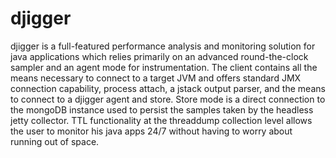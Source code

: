 # djigger

djigger is a full-featured performance analysis and monitoring solution for java applications which relies primarily on an advanced round-the-clock sampler and an agent mode for instrumentation. The client contains all the means necessary to connect to a target JVM and offers standard JMX connection capability, process attach, a jstack output parser, and the means to connect to a djigger agent and store. Store mode is a direct connection to the mongoDB instance used to persist the samples taken by the headless jetty collector. TTL functionality at the threaddump collection level allows the user to monitor his java apps 24/7 without having to worry about running out of space.
